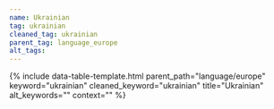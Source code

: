 ```yaml
---
name: Ukrainian
tag: ukrainian
cleaned_tag: ukrainian
parent_tag: language_europe
alt_tags: 
---
```


{% include data-table-template.html 
  parent_path="language/europe" 
  keyword="ukrainian" 
  cleaned_keyword="ukrainian" 
  title="Ukrainian"
  alt_keywords=""
  context=""
%}

